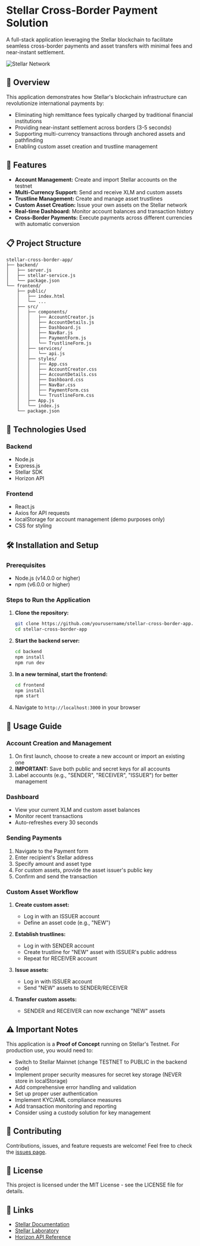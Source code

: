 # Stellar Cross-Border Payment Solution

A full-stack application leveraging the Stellar blockchain to facilitate seamless cross-border payments and asset transfers with minimal fees and near-instant settlement.

![Stellar Network](https://stellar.org/assets/stellar-logo.png)

## 🌟 Overview

This application demonstrates how Stellar's blockchain infrastructure can revolutionize international payments by:

- Eliminating high remittance fees typically charged by traditional financial institutions
- Providing near-instant settlement across borders (3-5 seconds)
- Supporting multi-currency transactions through anchored assets and pathfinding
- Enabling custom asset creation and trustline management

## 🚀 Features

- **Account Management:** Create and import Stellar accounts on the testnet
- **Multi-Currency Support:** Send and receive XLM and custom assets
- **Trustline Management:** Create and manage asset trustlines
- **Custom Asset Creation:** Issue your own assets on the Stellar network
- **Real-time Dashboard:** Monitor account balances and transaction history
- **Cross-Border Payments:** Execute payments across different currencies with automatic conversion

## 📋 Project Structure

```
stellar-cross-border-app/
├── backend/
│   ├── server.js
│   ├── stellar-service.js
│   └── package.json
└── frontend/
    ├── public/
    │   ├── index.html
    │   └── ...
    ├── src/
    │   ├── components/
    │   │   ├── AccountCreator.js
    │   │   ├── AccountDetails.js
    │   │   ├── Dashboard.js
    │   │   ├── NavBar.js
    │   │   ├── PaymentForm.js
    │   │   └── TrustlineForm.js
    │   ├── services/
    │   │   └── api.js
    │   ├── styles/
    │   │   ├── App.css
    │   │   ├── AccountCreator.css
    │   │   ├── AccountDetails.css
    │   │   ├── Dashboard.css
    │   │   ├── NavBar.css
    │   │   ├── PaymentForm.css
    │   │   └── TrustlineForm.css
    │   ├── App.js
    │   └── index.js
    └── package.json
```

## 🔧 Technologies Used

### Backend
- Node.js
- Express.js
- Stellar SDK
- Horizon API

### Frontend
- React.js
- Axios for API requests
- localStorage for account management (demo purposes only)
- CSS for styling

## 🛠️ Installation and Setup

### Prerequisites
- Node.js (v14.0.0 or higher)
- npm (v6.0.0 or higher)

### Steps to Run the Application

1. **Clone the repository:**
   ```bash
   git clone https://github.com/yourusername/stellar-cross-border-app.git
   cd stellar-cross-border-app
   ```

2. **Start the backend server:**
   ```bash
   cd backend
   npm install
   npm run dev
   ```

3. **In a new terminal, start the frontend:**
   ```bash
   cd frontend
   npm install
   npm start
   ```

4. Navigate to `http://localhost:3000` in your browser

## 📝 Usage Guide

### Account Creation and Management
1. On first launch, choose to create a new account or import an existing one
2. **IMPORTANT:** Save both public and secret keys for all accounts
3. Label accounts (e.g., "SENDER", "RECEIVER", "ISSUER") for better management

### Dashboard
- View your current XLM and custom asset balances
- Monitor recent transactions
- Auto-refreshes every 30 seconds

### Sending Payments
1. Navigate to the Payment form
2. Enter recipient's Stellar address
3. Specify amount and asset type
4. For custom assets, provide the asset issuer's public key
5. Confirm and send the transaction

### Custom Asset Workflow
1. **Create custom asset:**
   - Log in with an ISSUER account
   - Define an asset code (e.g., "NEW")

2. **Establish trustlines:**
   - Log in with SENDER account
   - Create trustline for "NEW" asset with ISSUER's public address
   - Repeat for RECEIVER account

3. **Issue assets:**
   - Log in with ISSUER account
   - Send "NEW" assets to SENDER/RECEIVER

4. **Transfer custom assets:**
   - SENDER and RECEIVER can now exchange "NEW" assets

## ⚠️ Important Notes

This application is a **Proof of Concept** running on Stellar's Testnet. For production use, you would need to:

- Switch to Stellar Mainnet (change TESTNET to PUBLIC in the backend code)
- Implement proper security measures for secret key storage (NEVER store in localStorage)
- Add comprehensive error handling and validation
- Set up proper user authentication
- Implement KYC/AML compliance measures
- Add transaction monitoring and reporting
- Consider using a custody solution for key management

## 🤝 Contributing

Contributions, issues, and feature requests are welcome! Feel free to check the [issues page](https://github.com/kapildev5262/Stellar-Cross-Border-Payment-Solution/issues).

## 📜 License

This project is licensed under the MIT License - see the LICENSE file for details.

## 🔗 Links

- [Stellar Documentation](https://developers.stellar.org/docs)
- [Stellar Laboratory](https://laboratory.stellar.org/)
- [Horizon API Reference](https://developers.stellar.org/api)